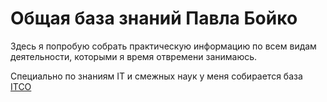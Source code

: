 # Общая база знаний Павла Бойко

Здесь я попробую собрать практическую информацию по всем видам деятельности, которыми я время отвремени занимаюсь.

Специально по знаниям IT и смежных наук у меня собирается база [ITCO](https://itco.boykos.ru)
